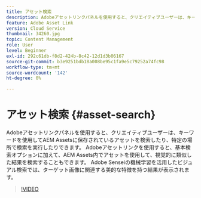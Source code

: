 ```yaml
---
title: アセット検索
description: Adobeアセットリンクパネルを使用すると、クリエイティブユーザーは、キーワードを使用してAEM Assetsに保存されているアセットを検索したり、特定の場所で検索を実行したりできます。 Adobeアセットリンクを使用すると、基本検索オプションに加えて、AEM Assets内でアセットを使用して、視覚的に類似した結果を検索することもできます。 Adobe Senseiの機械学習を活用したビジュアル検索では、ターゲット画像に関連する美的な特徴を持つ結果が表示されます。
feature: Adobe Asset Link
version: Cloud Service
thumbnail: 34260.jpg
topic: Content Management
role: User
level: Beginner
exl-id: 292c61db-f8d2-424b-8c42-12d1d3b06167
source-git-commit: b3e9251bdb18a008be95c1fa9e5c79252a74fc98
workflow-type: tm+mt
source-wordcount: '142'
ht-degree: 0%

---
```


# アセット検索 {#asset-search}

Adobeアセットリンクパネルを使用すると、クリエイティブユーザーは、キーワードを使用してAEM Assetsに保存されているアセットを検索したり、特定の場所で検索を実行したりできます。 Adobeアセットリンクを使用すると、基本検索オプションに加えて、AEM Assets内でアセットを使用して、視覚的に類似した結果を検索することもできます。 Adobe Senseiの機械学習を活用したビジュアル検索では、ターゲット画像に関連する美的な特徴を持つ結果が表示されます。

>[!VIDEO](https://video.tv.adobe.com/v/34260?quality=12&learn=on)
